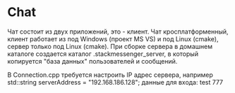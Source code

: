 # Chat

Чат состоит из двух приложений, это - клиент. Чат кросплатформенный, клиент работает из под Windows (проект MS VS) и под Linux (cmake), сервер только под Linux (cmake). При сборке сервера в домашнем каталоге создается каталог .stackmessenger_server, в который копируется "база данных" пользователей и сообщений.

 В Connection.cpp требуется настроить IP адрес сервера, например std::string serverAddress = "192.168.186.128";
 данные для входа: 
 test 
 777
